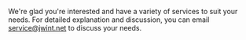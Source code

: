 We're glad you're interested and have a variety of services to suit your needs. For detailed explanation and discussion, you can email [service@jwint.net](mailto:service@jwint.net?subject=Contact_me!)  to discuss your needs.